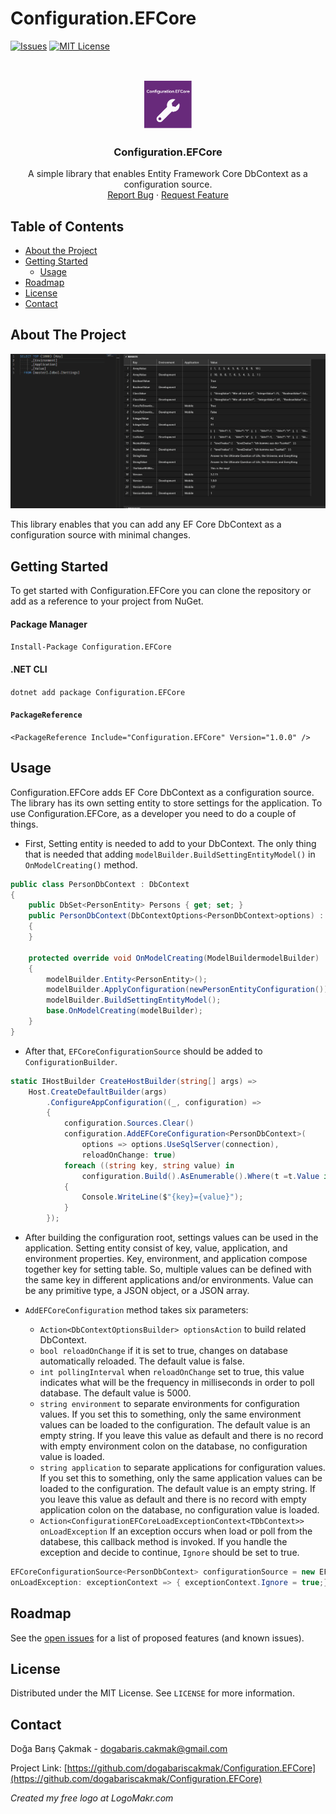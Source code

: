 # Configuration.EFCore

[![Issues][issues-shield]][issues-url]
[![MIT License][license-shield]][license-url]

<br />
<p align="center">
  <a href="https://github.com/dogabariscakmak/Configuration.EFCore">
    <img src="logo.png" alt="Logo" width="80" height="80">
  </a>

  <h3 align="center">Configuration.EFCore</h3>

  <p align="center">
    A simple library that enables Entity Framework Core DbContext as a configuration source.
    <br />
    <a href="https://github.com/dogabariscakmak/Configuration.EFCore/issues">Report Bug</a>
    ·
    <a href="https://github.com/dogabariscakmak/Configuration.EFCore/issues">Request Feature</a>
  </p>
</p>

<!-- TABLE OF CONTENTS -->
## Table of Contents

* [About the Project](#about-the-project)
* [Getting Started](#getting-started)
    * [Usage](#usage)
* [Roadmap](#roadmap)
* [License](#license)
* [Contact](#contact)


<!-- ABOUT THE PROJECT -->
## About The Project 

![Configuration.EFCore][product-screenshot]

This library enables that you can add any EF Core DbContext as a configuration source with minimal changes.

<!-- GETTING STARTED -->
## Getting Started

To get started with Configuration.EFCore you can clone the repository or add as a reference to your project from NuGet.

#### Package Manager
```Install-Package Configuration.EFCore```

#### .NET CLI
```dotnet add package Configuration.EFCore```

#### ```PackageReference```
```<PackageReference Include="Configuration.EFCore" Version="1.0.0" />```


<!-- USAGE EXAMPLES -->
## Usage

Configuration.EFCore adds EF Core DbContext as a configuration source. The library has its own setting entity to store settings for the application. To use Configuration.EFCore, as a developer you need to do a couple of things.

- First, Setting entity is needed to add to your DbContext. The only thing that is needed that adding ```modelBuilder.BuildSettingEntityModel()``` in ```OnModelCreating()``` method.

```csharp
public class PersonDbContext : DbContext
{
    public DbSet<PersonEntity> Persons { get; set; }
    public PersonDbContext(DbContextOptions<PersonDbContext>options) : base(options)
    {
    }

    protected override void OnModelCreating(ModelBuildermodelBuilder)
    {
        modelBuilder.Entity<PersonEntity>();
        modelBuilder.ApplyConfiguration(newPersonEntityConfiguration());
        modelBuilder.BuildSettingEntityModel();
        base.OnModelCreating(modelBuilder);
    }
}
```

- After that, ```EFCoreConfigurationSource``` should be added to ```ConfigurationBuilder```.

```csharp
static IHostBuilder CreateHostBuilder(string[] args) =>
    Host.CreateDefaultBuilder(args)
        .ConfigureAppConfiguration((_, configuration) =>
        {
            configuration.Sources.Clear()
            configuration.AddEFCoreConfiguration<PersonDbContext>(
                options => options.UseSqlServer(connection),
                reloadOnChange: true)
            foreach ((string key, string value) in
                configuration.Build().AsEnumerable().Where(t =t.Value is not null))
            {
                Console.WriteLine($"{key}={value}");
            }
        });
```

- After building the configuration root, settings values can be used in the application. Setting entity consist of key, value, application, and environment properties. Key, environment, and application compose together key for setting table. So, multiple values can be defined with the same key in different applications and/or environments. Value can be any primitive type, a JSON object, or a JSON array.

- ```AddEFCoreConfiguration``` method takes six parameters:
    - ```Action<DbContextOptionsBuilder> optionsAction``` to build related DbContext.
    - ```bool reloadOnChange``` if it is set to true, changes on database automatically reloaded. The default value is false.
    - ```int pollingInterval``` when ```reloadOnChange``` set to true, this value indicates what will be the frequency in milliseconds in order to poll database. The default value is 5000.
    - ```string environment``` to separate environments for configuration values. If you set this to something, only the same environment values can be loaded to the configuration. The default value is an empty string. If you leave this value as default and there is no record with empty environment colon on the database, no configuration value is loaded.
    - ```string application``` to separate applications for configuration values. If you set this to something, only the same application values can be loaded to the configuration. The default value is an empty string. If you leave this value as default and there is no record with empty application colon on the database, no configuration value is loaded.
    - ```Action<ConfigurationEFCoreLoadExceptionContext<TDbContext>> onLoadException``` If an exception occurs when load or poll from the databese, this callback method is invoked. If you handle the exception and decide to continue, ```Ignore``` should be set to true.
```csharp
EFCoreConfigurationSource<PersonDbContext> configurationSource = new EFCoreConfigurationSource<PersonDbContext>(options => options.UseSqlServer(connection),
onLoadException: exceptionContext => { exceptionContext.Ignore = true;});
```

<!-- ROADMAP -->
## Roadmap

See the [open issues](https://github.com/dogabariscakmak/Configuration.EFCore/issues) for a list of proposed features (and known issues).

<!-- LICENSE -->
## License

Distributed under the MIT License. See `LICENSE` for more information.

<!-- CONTACT -->
## Contact

Doğa Barış Çakmak - dogabaris.cakmak@gmail.com

Project Link: [https://github.com/dogabariscakmak/Configuration.EFCore](https://github.com/dogabariscakmak/Configuration.EFCore)

*Created my free logo at LogoMakr.com*

[issues-shield]: https://img.shields.io/github/issues/dogabariscakmak/Configuration.EFCore.svg?style=flat-square
[issues-url]: https://github.com/dogabariscakmak/Configuration.EFCore/issues
[license-shield]: https://img.shields.io/github/license/dogabariscakmak/Configuration.EFCore.svg?style=flat-square
[license-url]: https://github.com/dogabariscakmak/Configuration.EFCore/blob/master/LICENSE
[product-screenshot]: usage.gif